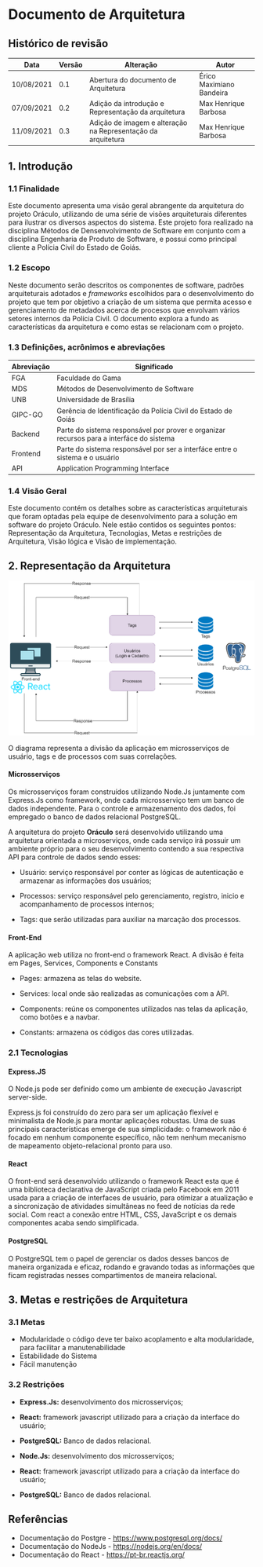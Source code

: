 # Documento de Arquitetura

## Histórico de revisão

| Data       | Versão | Alteração                                                    | Autor                    |
| ---------- | ------ | ------------------------------------------------------------ | ------------------------ |
| 10/08/2021 | 0.1    | Abertura do documento de Arquitetura                         | Érico Maximiano Bandeira |
| 07/09/2021 | 0.2    | Adição da introdução e Representação da arquitetura          | Max Henrique Barbosa     |
| 11/09/2021 | 0.3    | Adição de imagem e alteração na Representação da arquitetura | Max Henrique Barbosa     |

## 1. Introdução

### 1.1 Finalidade

Este documento apresenta uma visão geral abrangente da arquitetura do projeto Oráculo, utilizando de uma série de visões arquiteturais diferentes para ilustrar os diversos aspectos do sistema. Este projeto fora realizado na disciplina Métodos de Densenvolvimento de Software em conjunto com a disciplina Engenharia de Produto de Software, e possui como principal cliente a Polícia Civil do Estado de Goiás.

### 1.2 Escopo

Neste documento serão descritos os componentes de software, padrões arquiteturais adotados e _frameworks_ escolhidos para o desenvolvimento do projeto que tem por objetivo a criação de um sistema que permita acesso e gerenciamento de metadados acerca de procesos que envolvam vários setores internos da Polícia Civil. O documento explora a fundo as características da arquitetura e como estas se relacionam com o projeto.

### 1.3 Definições, acrônimos e abreviações

| Abreviação | Significado                                                                              |
| ---------- | ---------------------------------------------------------------------------------------- |
| FGA        | Faculdade do Gama                                                                        |
| MDS        | Métodos de Desenvolvimento de Software                                                   |
| UNB        | Universidade de Brasília                                                                 |
| GIPC-GO    | Gerência de Identificação da Polícia Civil do Estado de Goiás                            |
| Backend    | Parte do sistema responsável por prover e organizar recursos para a interfáce do sistema |
| Frontend   | Parte do sistema responsável por ser a interfáce entre o sistema e o usuário             |
| API        | Application Programming Interface                                                        |

### 1.4 Visão Geral

Este documento contém os detalhes sobre as características arquiteturais que foram optadas pela equipe de desenvolvimento para a solução em software do projeto Oráculo. Nele estão contidos os seguintes pontos: Representação da Arquitetura, Tecnologias, Metas e restrições de Arquitetura, Visão lógica e Visão de implementação.

## 2. Representação da Arquitetura

![Diagrama de relações](./imgs/architecture/diagrama-de-relacoes.png)

O diagrama representa a divisão da aplicação em microsserviços de usuário, tags e de processos com suas correlações.

#### Microsserviços

Os microsserviços foram construídos utilizando Node.Js juntamente com Express.Js como framework, onde cada microsserviço tem um banco de dados independente. Para o controle e armazenamento dos dados, foi empregado o banco de dados relacional PostgreSQL.

A arquitetura do projeto **Oráculo** será desenvolvido utilizando uma arquitetura orientada a microserviços, onde cada serviço irá possuir um ambiente próprio para o seu desenvolvimento contendo a sua respectiva API para controle de dados sendo esses:

- Usuário: serviço responsável por conter as lógicas de autenticação e armazenar as informações dos usuários;

- Processos: serviço responsável pelo gerenciamento, registro, inicio e acompanhamento de processos internos;

- Tags: que serão utilizadas para auxiliar na marcação dos processos.

#### Front-End

A aplicação web utiliza no front-end o framework React. A divisão é feita em Pages, Services, Components e Constants

- Pages: armazena as telas do website.

- Services: local onde são realizadas as comunicações com a API.

- Components: reúne os componentes utilizados nas telas da aplicação, como botões e a navbar.

- Constants: armazena os códigos das cores utilizadas.

<!-- Adicionar imagem de representação -->

### 2.1 Tecnologias

#### Express.JS

O Node.js pode ser definido como um ambiente de execução Javascript server-side.

Express.js foi construído do zero para ser um aplicação flexível e minimalista de Node.js para montar aplicações robustas. Uma de suas principais características emerge de sua simplicidade: o framework não é focado em nenhum componente específico, não tem nenhum mecanismo de mapeamento objeto-relacional pronto para uso.

#### React

O front-end será desenvolvido utilizando o framework React esta que é uma biblioteca declarativa de JavaScript criada pelo Facebook em 2011 usada para a criação de interfaces de usuário, para otimizar a atualização e a sincronização de atividades simultâneas no feed de notícias da rede social. Com react a conexão entre HTML, CSS, JavaScript e os demais componentes acaba sendo simplificada.

#### PostgreSQL

O PostgreSQL tem o papel de gerenciar os dados desses bancos de maneira organizada e eficaz, rodando e gravando todas as informações que ficam registradas nesses compartimentos de maneira relacional.

## 3. Metas e restrições de Arquitetura

### 3.1 Metas

- Modularidade o código deve ter baixo acoplamento e alta modularidade, para facilitar a manutenabilidade
- Estabilidade do Sistema
- Fácil manutenção

### 3.2 Restrições
 - **Express.Js:** desenvolvimento dos microsserviços;
 - **React:** framework javascript utilizado para a criação da interface do usuário;
 - **PostgreSQL:** Banco de dados relacional.

- **Node.Js:** desenvolvimento dos microsserviços;
- **React:** framework javascript utilizado para a criação da interface do usuário;
- **PostgreSQL:** Banco de dados relacional.

<!-- ### 3.3 Requisitos não funcionais

## 4. Visão dos Casos de Uso

### 4.1 Diagrama de Casos de Uso

### 4.2 Atores de Casos de Uso

| Ator | Descrição |
| ---- | --------- |
| -    | -         |

### 4.3 Descrições de Casos de Uso

| Épico | Caso de uso | Descrição |
| ----- | ----------- | --------- |
| E1    | -           | -         |
| E2    | -           | -         |
| E3    | -           | -         |

## 5. Visão Lógica

### 5.1 Diagrama de Pacotes

## 6. Tamanho e desempenho

## 7. Qualidade -->

## Referências

- Documentação do Postgre - https://www.postgresql.org/docs/
- Documentação do NodeJs - https://nodejs.org/en/docs/
- Documentação do React - https://pt-br.reactjs.org/
